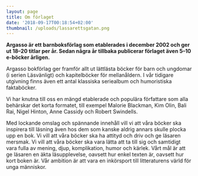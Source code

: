 ```yaml
---
layout: page
title: Om förlaget
date: '2018-09-17T00:18:54+02:00'
thumbnail: /uploads/lassarettsgatan.png
---
```

**Argasso är ett barnboksförlag som etablerades i december 2002 och ger ut 18–20 titlar per år. Sedan några år tillbaka publicerar förlaget även 5–10 e-böcker årligen.**

Argasso bokförlag ger framför allt ut lättlästa böcker för barn och ungdomar (i serien Läsvänligt) och kapitelböcker för mellanåldern. I vår tidigare utgivning finns även ett antal klassiska seriealbum och humoristiska faktaböcker.

Vi har knutna till oss en mängd etablerade och populära författare som alla behärskar det korta formatet, till exempel Malorie Blackman, Kim Olin, Bali Rai, Nigel Hinton, Anne Cassidy och Robert Swindells.

Med lockande omslag och spännande innehåll vill vi att våra böcker ska inspirera till läsning även hos dem som kanske aldrig annars skulle plocka upp en bok. Vi vill att våra böcker ska ha attityd och driv och ge läsaren mersmak. Vi vill att våra böcker ska vara lätta att ta till sig och samtidigt vara fulla av mening, djup, komplikation, humor och kärlek. Vårt mål är att ge läsaren en äkta läsupplevelse, oavsett hur enkel texten är, oavsett hur kort boken är. Vår ambition är att vara en inkörsport till litteraturens värld för unga människor.
